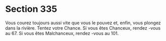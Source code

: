 # Section 335

Vous courez toujours aussi vite que vous le pouvez et, enfin, vous plongez dans la rivière.
Tentez votre Chance. Si vous êtes Chanceux, rendez -vous au 67. Si vous êtes
Malchanceux, rendez -vous au 101.